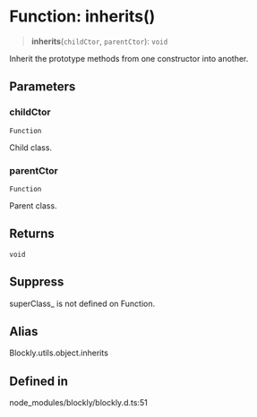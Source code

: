 # Function: inherits()

> **inherits**(`childCtor`, `parentCtor`): `void`

Inherit the prototype methods from one constructor into another.

## Parameters

### childCtor

`Function`

Child class.

### parentCtor

`Function`

Parent class.

## Returns

`void`

## Suppress

superClass\_ is not defined on Function.

## Alias

Blockly.utils.object.inherits

## Defined in

node_modules/blockly/blockly.d.ts:51
